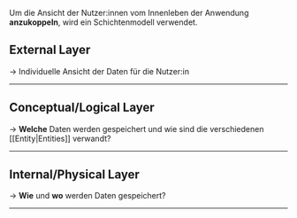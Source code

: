 Um die Ansicht der Nutzer:innen vom Innenleben der Anwendung **anzukoppeln**, wird ein Schichtenmodell verwendet.


## External Layer

-> Individuelle Ansicht der Daten für die Nutzer:in

___

## Conceptual/Logical Layer

-> **Welche** Daten werden gespeichert und wie sind die verschiedenen [[Entity|Entities]] verwandt?

___

## Internal/Physical Layer

-> **Wie** und **wo** werden Daten gespeichert?

___

